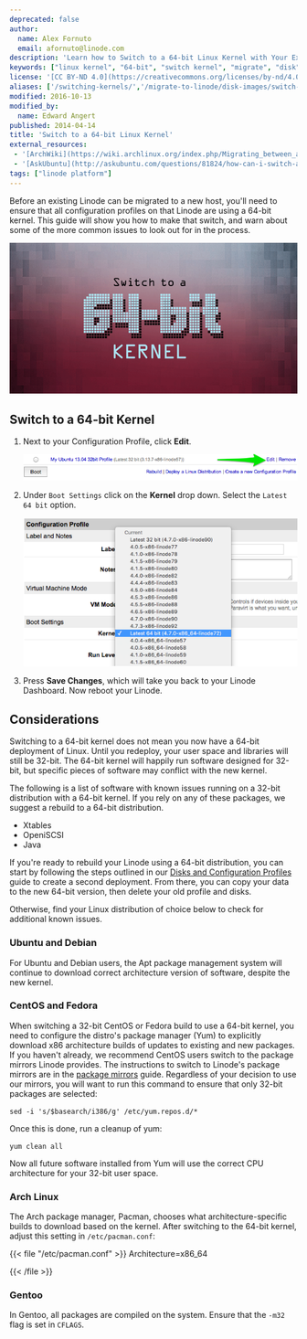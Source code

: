 ```yaml
---
deprecated: false
author:
  name: Alex Fornuto
  email: afornuto@linode.com
description: 'Learn how to Switch to a 64-bit Linux Kernel with Your Existing Distribution.'
keywords: ["linux kernel", "64-bit", "switch kernel", "migrate", "disk"]
license: '[CC BY-ND 4.0](https://creativecommons.org/licenses/by-nd/4.0)'
aliases: ['/switching-kernels/','/migrate-to-linode/disk-images/switch-to-a-64-bit-linux-kernel/','/platform/disk-images/switch-to-a-64-bit-linux-kernel/','/migrate-to-linode/disk-images/switching-to-a-64bit-kernel/']
modified: 2016-10-13
modified_by:
  name: Edward Angert
published: 2014-04-14
title: 'Switch to a 64-bit Linux Kernel'
external_resources:
 - '[ArchWiki](https://wiki.archlinux.org/index.php/Migrating_between_architectures)'
 - '[AskUbuntu](http://askubuntu.com/questions/81824/how-can-i-switch-a-32-bit-installation-to-a-64-bit-one)'
tags: ["linode platform"]
---
```


Before an existing Linode can be migrated to a new host, you'll need to ensure that all configuration profiles on that Linode are using a 64-bit kernel. This guide will show you how to make that switch, and warn about some of the more common issues to look out for in the process.

![Switch to a 64-bit Linux Kernel](switch_to_a_64_bit_linux_kernel.png "Switch to a 64-bit Linux Kernel")

## Switch to a 64-bit Kernel

1.  Next to your Configuration Profile, click **Edit**.

    [![Select "Edit" to modify your Configuration Profile](1728-64bit1v3_small.png)](1727-64bit1v3.png)

2.  Under `Boot Settings` click on the **Kernel** drop down. Select the `Latest 64 bit` option.

    [![Select the latest 64-bit kernel from the dropdown menu.](1726-64bit-2v3.png)](1726-64bit-2v3.png)

3.  Press **Save Changes**, which will take you back to your Linode Dashboard. Now reboot your Linode.

## Considerations

Switching to a 64-bit kernel does not mean you now have a 64-bit deployment of Linux. Until you redeploy, your user space and libraries will still be 32-bit. The 64-bit kernel will happily run software designed for 32-bit, but specific pieces of software may conflict with the new kernel.

The following is a list of software with known issues running on a 32-bit distribution with a 64-bit kernel. If you rely on any of these packages, we suggest a rebuild to a 64-bit distribution.

-  Xtables
-  OpeniSCSI
-  Java

If you're ready to rebuild your Linode using a 64-bit distribution, you can start by following the steps outlined in our [Disks and Configuration Profiles](/docs/migrate-to-linode/disk-images/disk-images-and-configuration-profiles/) guide to create a second deployment. From there, you can copy your data to the new 64-bit version, then delete your old profile and disks.

Otherwise, find your Linux distribution of choice below to check for additional known issues.

### Ubuntu and Debian

For Ubuntu and Debian users, the Apt package management system will continue to download correct architecture version of software, despite the new kernel.

### CentOS and Fedora

When switching a 32-bit CentOS or Fedora build to use a 64-bit kernel, you need to configure the distro's package manager (Yum) to explicitly download x86 architecture builds of updates to existing and new packages. If you haven't already, we recommend CentOS users switch to the package mirrors Linode provides. The instructions to switch to Linode's package mirrors are in the [package mirrors](/docs/platform/package-mirrors/) guide. Regardless of your decision to use our mirrors, you will want to run this command to ensure that only 32-bit packages are selected:

    sed -i 's/$basearch/i386/g' /etc/yum.repos.d/*

Once this is done, run a cleanup of yum:

    yum clean all

Now all future software installed from Yum will use the correct CPU architecture for your 32-bit user space.

### Arch Linux

The Arch package manager, Pacman, chooses what architecture-specific builds to download based on the kernel. After switching to the 64-bit kernel, adjust this setting in `/etc/pacman.conf`:

{{< file "/etc/pacman.conf" >}}
Architecture=x86_64

{{< /file >}}


### Gentoo

In Gentoo, all packages are compiled on the system. Ensure that the `-m32` flag is set in `CFLAGS`.
